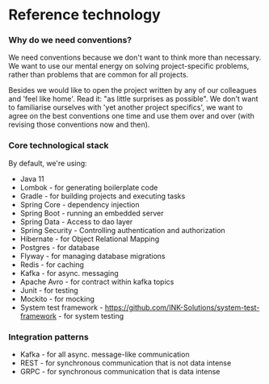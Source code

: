 # Reference technology

### Why do we need conventions?

We need conventions because we don't want to think more than necessary.
We want to use our mental energy on solving project-specific problems, rather than problems that are common for all projects.

Besides we would like to open the project written by any of our colleagues and 'feel like home'. Read it: "as little surprises as possible". We don't want to familiarise ourselves with 'yet another project specifics', we want to agree on the best conventions one time and use them over and over (with revising those conventions now and then).   


### Core technological stack 

By default, we're using: 

* Java 11
* Lombok - for generating boilerplate code
* Gradle - for building projects and executing tasks
* Spring Core - dependency injection 
* Spring Boot - running an embedded server
* Spring Data - Access to dao layer
* Spring Security - Controlling authentication and authorization
* Hibernate - for Object Relational Mapping
* Postgres - for database 
* Flyway - for managing database migrations
* Redis - for caching
* Kafka - for async. messaging
* Apache Avro - for contract within kafka topics
* Junit - for testing
* Mockito - for mocking
* System test framework - https://github.com/INK-Solutions/system-test-framework - for system testing 

### Integration patterns

* Kafka - for all async. message-like communication 
* REST - for synchronous communication that is not data intense 
* GRPC - for synchronous communication that is data intense